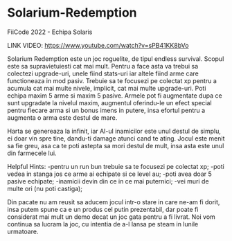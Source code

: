 # Solarium-Redemption
FiiCode 2022 - Echipa Solaris

LINK VIDEO: https://www.youtube.com/watch?v=sPB41KK8bVo

Solarium Redemption este un joc roguelite, de tipul endless survival. Scopul este sa supravietuiesti cat mai mult. Pentru a face asta va trebui sa colectezi
upgrade-uri, unele fiind stats-uri iar altele fiind arme care functioneaza in mod pasiv. Trebuie sa te focusezi pe colectat xp pentru a acumula cat mai multe
nivele, implicit, cat mai multe upgrade-uri.
Poti echipa maxim 5 arme si maxim 5 pasive. Armele pot fi augmentate dupa ce sunt upgradate la nivelul maxim, augmentul oferindu-le un efect special pentru fiecare
arma si un bonus imens in putere, insa efortul pentru a augmenta o arma este destul de mare.

Harta se genereaza la infinit, iar AI-ul inamicilor este unul destul de simplu, ei doar vin spre tine, dandu-ti damage atunci cand te ating.
Jocul este menit sa fie greu, asa ca te poti astepta sa mori destul de mult, insa asta este unul din farmecele lui.

Helpful Hints:
  -pentru un run bun trebuie sa te focusezi pe colectat xp;
  -poti vedea in stanga jos ce arme ai echipate si ce level au;
  -poti avea doar 5 pasive echipate;
  -inamicii devin din ce in ce mai puternici;
  -vei muri de multe ori (nu poti castiga);

Din pacate nu am reusit sa aducem jocul intr-o stare in care ne-am fi dorit, insa putem spune ca e un produs cel putin prezentabil, dar poate fi considerat mai mult
un demo decat un joc gata pentru a fi livrat. Noi vom continua sa lucram la joc, cu intentia de a-l lansa pe steam in lunile urmatoare.
